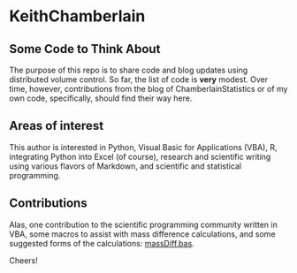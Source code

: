 # KeithChamberlain

## Some Code to Think About

The purpose of this repo is to share code and blog updates using distributed volume control. So far, the list of code is **very** modest. Over time, however, contributions from the blog of ChamberlainStatistics or of my own code, specifically, should find their way here.

## Areas of interest

This author is interested in Python, Visual Basic for Applications (VBA), R, integrating Python into Excel (of course), research and scientific writing using various flavors of Markdown, and scientific and statistical programming.

## Contributions
Alas, one contribution to the scientific programming community written in VBA, some macros to assist with mass difference calculations, and some suggested forms of the calculations: [massDiff.bas](https://github.com/KeithChamberlain/KeithChamberlain/blob/master/massDiff.bas "Click to open massDiff.bas on GitHub").

Cheers!
